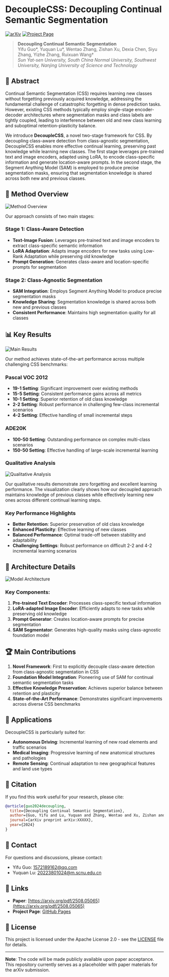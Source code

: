 # DecoupleCSS: Decoupling Continual Semantic Segmentation

[![arXiv](https://img.shields.io/badge/arXiv-2024.XXXXX-b31b1b.svg)](https://arxiv.org/pdf/2508.05065)
[![Project Page](https://img.shields.io/badge/Project-Page-green.svg)](https://euyis1019.github.io/Decoupling-Continual-Semantic-Segmentation/)

> **Decoupling Continual Semantic Segmentation**  
> Yifu Guo*, Yuquan Lu*, Wentao Zhang, Zishan Xu, Dexia Chen, Siyu Zhang, Yizhe Zhang, Ruixuan Wang†  
> *Sun Yat-sen University, South China Normal University, Southwest University, Nanjing University of Science and Technology*

## 📝 Abstract

Continual Semantic Segmentation (CSS) requires learning new classes without forgetting previously acquired knowledge, addressing the fundamental challenge of catastrophic forgetting in dense prediction tasks. However, existing CSS methods typically employ single-stage encoder-decoder architectures where segmentation masks and class labels are tightly coupled, leading to interference between old and new class learning and suboptimal retention-plasticity balance. 

We introduce **DecoupleCSS**, a novel two-stage framework for CSS. By decoupling class-aware detection from class-agnostic segmentation, DecoupleCSS enables more effective continual learning, preserving past knowledge while learning new classes. The first stage leverages pre-trained text and image encoders, adapted using LoRA, to encode class-specific information and generate location-aware prompts. In the second stage, the Segment Anything Model (SAM) is employed to produce precise segmentation masks, ensuring that segmentation knowledge is shared across both new and previous classes.

## 🚀 Method Overview

![Method Overview](assets/method_overview.jpg)

Our approach consists of two main stages:

### Stage 1: Class-Aware Detection
- **Text-Image Fusion**: Leverages pre-trained text and image encoders to extract class-specific semantic information
- **LoRA Adaptation**: Adapts image encoders for new tasks using Low-Rank Adaptation while preserving old knowledge  
- **Prompt Generation**: Generates class-aware and location-specific prompts for segmentation

### Stage 2: Class-Agnostic Segmentation  
- **SAM Integration**: Employs Segment Anything Model to produce precise segmentation masks
- **Knowledge Sharing**: Segmentation knowledge is shared across both new and previous classes
- **Consistent Performance**: Maintains high segmentation quality for all classes

## 📊 Key Results

![Main Results](assets/exp_main_results.png)

Our method achieves state-of-the-art performance across multiple challenging CSS benchmarks:

### Pascal VOC 2012
- **19-1 Setting**: Significant improvement over existing methods
- **15-5 Setting**: Consistent performance gains across all metrics
- **10-1 Setting**: Superior retention of old class knowledge
- **2-2 Setting**: Robust performance in challenging few-class incremental scenarios
- **4-2 Setting**: Effective handling of small incremental steps

### ADE20K
- **100-50 Setting**: Outstanding performance on complex multi-class scenarios
- **150-50 Setting**: Effective handling of large-scale incremental learning

### Qualitative Analysis

![Qualitative Analysis](docs/fig/qualitative_analysis.png)

Our qualitative results demonstrate zero forgetting and excellent learning performance. The visualization clearly shows how our decoupled approach maintains knowledge of previous classes while effectively learning new ones across different continual learning steps.

### Key Performance Highlights
- **Better Retention**: Superior preservation of old class knowledge
- **Enhanced Plasticity**: Effective learning of new classes  
- **Balanced Performance**: Optimal trade-off between stability and adaptability
- **Challenging Settings**: Robust performance on difficult 2-2 and 4-2 incremental learning scenarios

## 🔧 Architecture Details

![Model Architecture](assets/method_model.png)

### Key Components:
1. **Pre-trained Text Encoder**: Processes class-specific textual information
2. **LoRA-adapted Image Encoder**: Efficiently adapts to new tasks while preserving old knowledge
3. **Prompt Generator**: Creates location-aware prompts for precise segmentation
4. **SAM Segmentator**: Generates high-quality masks using class-agnostic foundation model

## 🏆 Main Contributions

1. **Novel Framework**: First to explicitly decouple class-aware detection from class-agnostic segmentation in CSS
2. **Foundation Model Integration**: Pioneering use of SAM for continual semantic segmentation tasks
3. **Effective Knowledge Preservation**: Achieves superior balance between retention and plasticity
4. **State-of-the-Art Performance**: Demonstrates significant improvements across diverse CSS benchmarks

## 🎯 Applications

DecoupleCSS is particularly suited for:
- **Autonomous Driving**: Incremental learning of new road elements and traffic scenarios
- **Medical Imaging**: Progressive learning of new anatomical structures and pathologies  
- **Remote Sensing**: Continual adaptation to new geographical features and land use types

## 📄 Citation

If you find this work useful for your research, please cite:

```bibtex
@article{guo2024decoupling,
  title={Decoupling Continual Semantic Segmentation},
  author={Guo, Yifu and Lu, Yuquan and Zhang, Wentao and Xu, Zishan and Chen, Dexia and Zhang, Siyu and Zhang, Yizhe and Wang, Ruixuan},
  journal={arXiv preprint arXiv:XXXXX},
  year={2024}
}
```

## 📧 Contact

For questions and discussions, please contact:
- Yifu Guo: [1572189162@qq.com](mailto:1572189162@qq.com)
- Yuquan Lu: [20223801024@m.scnu.edu.cn](mailto:20223801024@m.scnu.edu.cn)

## 🔗 Links

- **Paper**: [https://arxiv.org/pdf/2508.05065](https://arxiv.org/pdf/2508.05065) 
- **Project Page**: [GitHub Pages](https://euyis1019.github.io/Decoupling-Continual-Semantic-Segmentation/)

## 📜 License

This project is licensed under the Apache License 2.0 - see the [LICENSE](LICENSE) file for details.

---

**Note**: The code will be made publicly available upon paper acceptance. This repository currently serves as a placeholder with paper materials for the arXiv submission.
